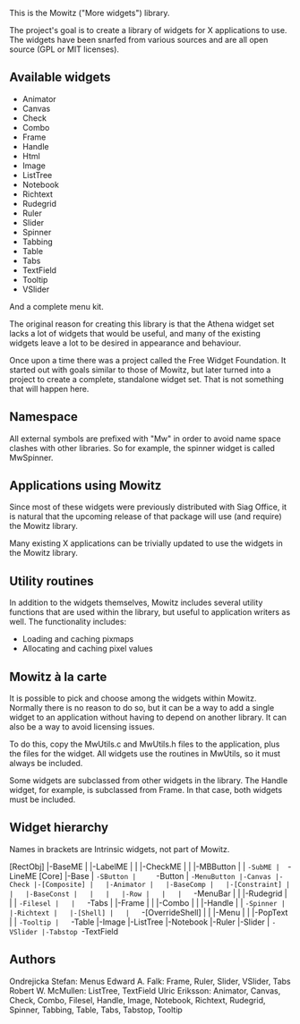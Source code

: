 This is the Mowitz ("More widgets") library.

The project's goal is to create a library of widgets for X applications
to use. The widgets have been snarfed from various sources and are
all open source (GPL or MIT licenses).


Available widgets
-----------------

 - Animator
 - Canvas
 - Check
 - Combo
 - Frame
 - Handle
 - Html
 - Image
 - ListTree
 - Notebook
 - Richtext
 - Rudegrid
 - Ruler
 - Slider
 - Spinner
 - Tabbing
 - Table
 - Tabs
 - TextField
 - Tooltip
 - VSlider

And a complete menu kit.

The original reason for creating this library is that the Athena
widget set lacks a lot of widgets that would be useful, and many
of the existing widgets leave a lot to be desired in appearance
and behaviour.

Once upon a time there was a project called the Free Widget Foundation.
It started out with goals similar to those of Mowitz, but later
turned into a project to create a complete, standalone widget set.
That is not something that will happen here.


Namespace
---------

All external symbols are prefixed with "Mw" in order to avoid
name space clashes with other libraries. So for example, the
spinner widget is called MwSpinner.


Applications using Mowitz
-------------------------

Since most of these widgets were previously distributed with
Siag Office, it is natural that the upcoming release of that
package will use (and require) the Mowitz library.

Many existing X applications can be trivially updated to use
the widgets in the Mowitz library.


Utility routines
----------------

In addition to the widgets themselves, Mowitz includes several
utility functions that are used within the library, but useful
to application writers as well. The functionality includes:

 - Loading and caching pixmaps
 - Allocating and caching pixel values



Mowitz à la carte
-----------------

It is possible to pick and choose among the widgets within Mowitz.
Normally there is no reason to do so, but it can be a way to add
a single widget to an application without having to depend on
another library. It can also be a way to avoid licensing issues.

To do this, copy the MwUtils.c and MwUtils.h files to the application,
plus the files for the widget. All widgets use the routines in
MwUtils, so it must always be included.

Some widgets are subclassed from other widgets in the library. The
Handle widget, for example, is subclassed from Frame. In that case,
both widgets must be included.


Widget hierarchy
----------------

Names in brackets are Intrinsic widgets, not part of Mowitz.

[RectObj]
  |-BaseME
  |  |-LabelME
  |  |  |-CheckME
  |  |  |-MBButton
  |  |  `-SubME
  |  `-LineME
[Core]
  |-Base
  |  `-SButton
  |     `-Button
  |        `-MenuButton
  |-Canvas
  |-Check
  |-[Composite]
  |   |-Animator
  |   |-BaseComp
  |   |-[Constraint]
  |   |   |-BaseConst
  |   |   |   |-Row
  |   |   |   `-MenuBar
  |   |   |-Rudegrid
  |   |   |  `-Filesel
  |   |   `-Tabs
  |   |-Frame
  |   |  |-Combo
  |   |  |-Handle
  |   |  `-Spinner
  |   |-Richtext
  |   |-[Shell]
  |   |   `-[OverrideShell]
  |   |       |-Menu
  |   |       |-PopText
  |   |       `-Tooltip
  |   `-Table
  |-Image
  |-ListTree
  |-Notebook
  |-Ruler
  |-Slider
  |  `-VSlider
  |-Tabstop
  `-TextField


Authors
-------

Ondrejicka Stefan: Menus
Edward A. Falk: Frame, Ruler, Slider, VSlider, Tabs
Robert W. McMullen: ListTree, TextField
Ulric Eriksson: Animator, Canvas, Check, Combo, Filesel,
		Handle, Image, Notebook, Richtext,
		Rudegrid, Spinner, Tabbing, Table, Tabs, Tabstop, Tooltip

